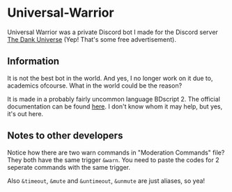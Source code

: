 # Universal-Warrior
Universal Warrior was a private Discord bot I made for the Discord server [The Dank Universe](https://discord.gg/sUPgd6TqEf) (Yep! That's some free advertisement).

## Information
It is not the best bot in the world.  And yes, I no longer work on it due to, academics ofcourse. What in the world could be the reason? 

It is made in a probably fairly uncommon language BDscript 2. The official documentation can be found [here](https://nilpointer-software.github.io/bdfd-wiki/foreword.html). I don't know whom it may help, but yes, it's out here.

## Notes to other developers
Notice how there are two warn commands in "Moderation Commands" file? They both have the same trigger `&warn`. You need to paste the codes for 2 seperate commands with the same trigger. 

Also `&timeout`, `&mute` and `&untimeout`, `&unmute` are just aliases, so yea!
